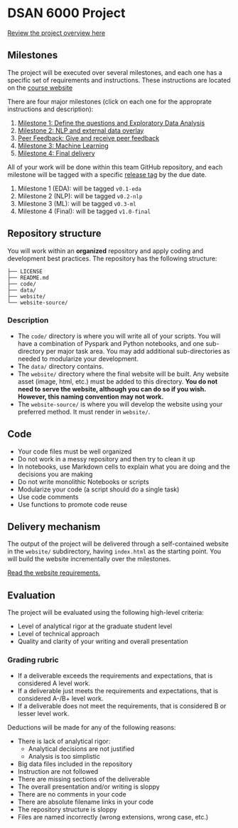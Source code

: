 # DSAN 6000 Project

[Review the project overview here](https://gu-dsan.github.io/6000-fall-2023/project/project.html)

## Milestones

The project will be executed over several milestones, and each one has a specific set of requirements and instructions. These instructions are located on the [course website](https://gu-dsan.github.io/6000-fall-2023/project/project.html)

There are four major milestones (click on each one for the approprate instructions and description): 

1. [Milestone 1: Define the questions and Exploratory Data Analysis](https://gu-dsan.github.io/6000-fall-2023/project/eda.html)
1. [Milestone 2: NLP and external data overlay](https://gu-dsan.github.io/6000-fall-2023/project/eda.html)
1. [Peer Feedback: Give and receive peer feedback](https://gu-dsan.github.io/6000-fall-2023/project/feedback.html)
1. [Milestone 3: Machine Learning](https://gu-dsan.github.io/6000-fall-2023/project/eda.html)
1. [Milestone 4: Final delivery](https://gu-dsan.github.io/6000-fall-2023/project/eda.html)

All of your work will be done within this team GitHub repository, and each milestone will be tagged with a specific [release tag](https://docs.github.com/en/repositories/releasing-projects-on-github/managing-releases-in-a-repository) by the due date.  

1. Milestone 1 (EDA): will be tagged `v0.1-eda`
1. Milestone 2 (NLP): will be tagged `v0.2-nlp`
1. Milestone 3 (ML): will be tagged `v0.3-ml`
1. Milestone 4 (Final): will be tagged `v1.0-final`

## Repository structure

You will work within an **organized** repository and apply coding and development best practices. The repository has the following structure:

```.
├── LICENSE
├── README.md
├── code/
├── data/
├── website/
└── website-source/
```
### Description

* The `code/` directory is where you will write all of your scripts. You will have a combination of Pyspark and Python notebooks, and one sub-directory per major task area. You may add additional sub-directories as needed to modularize your development.
* The `data/` directory contains.
* The `website/` directory where the final website will be built. Any website asset (image, html, etc.) must be added to this directory. **You do not need to serve the website, although you can do so if you wish. However, this naming convention may not work.**
* The `website-source/` is where you will develop the website using your preferred method. It must render in `website/`.

## Code

* Your code files must be well organized
* Do not work in a messy repository and then try to clean it up
* In notebooks, use Markdown cells to explain what you are doing and the decisions you are making
* Do not write monolithic Notebooks or scripts
* Modularize your code (a script should do a single task)
* Use code comments
* Use functions to promote code reuse

## Delivery mechanism

The output of the project will be delivered through a self-contained website in the `website/` subdirectory, having `index.html` as the starting point. You will build the website incrementally over the milestones.

[Read the website requirements.](https://gu-dsan.github.io/6000-fall-2023/project/website.html)

## Evaluation

The project will be evaluated using the following high-level criteria:

* Level of analytical rigor at the graduate student level
* Level of technical approach
* Quality and clarity of your writing and overall presentation


### Grading rubric

- If a deliverable exceeds the requirements and expectations, that is considered A level work.
- If a deliverable just meets the requirements and expectations, that is considered A-/B+ level work.
- If a deliverable does not meet the requirements, that is considered B or lesser level work.

Deductions will be made for any of the following reasons:

- There is lack of analytical rigor:
    - Analytical decisions are not justified
    - Analysis is too simplistic
- Big data files included in the repository
- Instruction are not followed
- There are missing sections of the deliverable
- The overall presentation and/or writing is sloppy
- There are no comments in your code
- There are absolute filename links in your code
- The repository structure is sloppy
- Files are named incorrectly (wrong extensions, wrong case, etc.)
